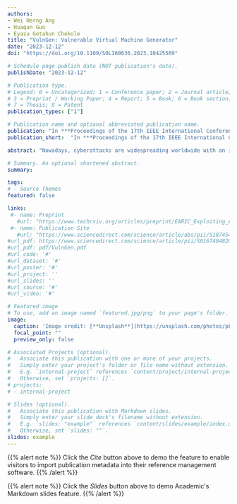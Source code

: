 ```yaml
---
authors:
- Wei Herng Ang
- Huaqun Guo
- Eyasu Getahun Chekole
title: "VulnGen: Vulnerable Virtual Machine Generator"
date: "2023-12-12"
doi: "https://doi.org/10.1109/SOLI60636.2023.10425569"

# Schedule page publish date (NOT publication's date).
publishDate: "2023-12-12"

# Publication type.
# Legend: 0 = Uncategorized; 1 = Conference paper; 2 = Journal article;
# 3 = Preprint / Working Paper; 4 = Report; 5 = Book; 6 = Book section;
# 7 = Thesis; 8 = Patent
publication_types: ["1"]

# Publication name and optional abbreviated publication name.
publication: "In ***Proceedings of the 17th IEEE International Conference on Service Operations and Logistics, and Informatics (SOLI'23)***, IEEE"
publication_short:  "In ***Proceedings of the 17th IEEE International Conference on Service Operations and Logistics, and Informatics (SOLI'23)***, IEEE"

abstract: "Nowadays, cyberattacks are widespreading worldwide with an increasing intensity and complexity, and thus becoming a critical concern for the community. However, there is still lack of comprehensive, customizable, and hands-on training platforms tailored to the needs of emerging penetration testers and cybersecurity education. This paper presents the design and implementation of VulnGen (Vulnerable Virtual Machine Generator), a tool that facilitates a customizable virtual environment for users to practice penetration testing techniques, and concurrently allow them to prepare for examinations for esteemed cybersecurity certifications, such as Offensive Security Certified Professional (OSCP). VulnGen offers a scalable solution that enables the deployment of a virtual machine with varying levels and numbers of vulnerabilities. This paper details the methodology employed in the creation of vulnerable instances, encompassing a range of services including FTP, SMTP, SMB, NFS, POP3, and MySQL. Through extensive background research, requirements were meticulously gathered and incorporated into the development process. The implementation phase involved the utilization of industry-standard tools and techniques, resulting in a robust and user-friendly platform. The test cases were designed systematically to validate the effectiveness and authenticity of the virtual machines generated. Several technical challenges were encountered during the project, including the integration of exploits and misconfiguration scenarios within said services. These challenges were systematically addressed through careful code optimization and testing iterations. In addition, external resources and open-source codebases were leveraged to enhance the authenticity and effectiveness of the vulnerabilities. Notable incidents and challenges faced during the development process were meticulously documented, providing valuable insights for future enhancements. The VulnGen project not only serves as a valuable educational resource but also offers a flexible framework for continuous improvement and expansion. Future plans include the incorporation of additional services, post-exploitation features, and the ability to generate multiple vulnerable virtual machines including the ones with Windows OS."

# Summary. An optional shortened abstract.
summary: 

tags:
# - Source Themes
featured: false

links:
 #- name: Preprint
   #url: "https://www.techrxiv.org/articles/preprint/EARIC_Exploiting_ADC_Registers_in_IoT_and_Control_Systems/21215588"
 #- name: Publication Site
   #url: "https://www.sciencedirect.com/science/article/abs/pii/S1874548221000238"
#url_pdf: https://www.sciencedirect.com/science/article/pii/S0167404820301061
#url_pdf: pdf/VulnGen.pdf
#url_code: '#'
#url_dataset: '#'
#url_poster: '#'
#url_project: ''
#url_slides: ''
#url_source: '#'
#url_video: '#'

# Featured image
# To use, add an image named `featured.jpg/png` to your page's folder. 
image:
  caption: 'Image credit: [**Unsplash**](https://unsplash.com/photos/pLCdAaMFLTE)'
  focal_point: ""
  preview_only: false

# Associated Projects (optional).
#   Associate this publication with one or more of your projects.
#   Simply enter your project's folder or file name without extension.
#   E.g. `internal-project` references `content/project/internal-project/index.md`.
#   Otherwise, set `projects: []`.
# projects:
# - internal-project

# Slides (optional).
#   Associate this publication with Markdown slides.
#   Simply enter your slide deck's filename without extension.
#   E.g. `slides: "example"` references `content/slides/example/index.md`.
#   Otherwise, set `slides: ""`.
slides: example
---
```


{{% alert note %}}
Click the *Cite* button above to demo the feature to enable visitors to import publication metadata into their reference management software.
{{% /alert %}}

{{% alert note %}}
Click the *Slides* button above to demo Academic's Markdown slides feature.
{{% /alert %}}
